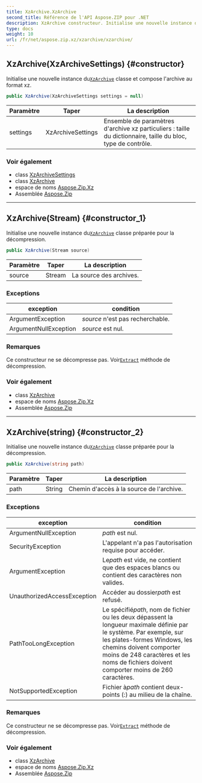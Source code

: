 ```yaml
---
title: XzArchive.XzArchive
second_title: Référence de l'API Aspose.ZIP pour .NET
description: XzArchive constructeur. Initialise une nouvelle instance duXzArchive classe et compose larchive au format xz.
type: docs
weight: 10
url: /fr/net/aspose.zip.xz/xzarchive/xzarchive/
---
```

## XzArchive(XzArchiveSettings) {#constructor}

Initialise une nouvelle instance du[`XzArchive`](../) classe et compose l'archive au format xz.

```csharp
public XzArchive(XzArchiveSettings settings = null)
```

| Paramètre | Taper | La description |
| --- | --- | --- |
| settings | XzArchiveSettings | Ensemble de paramètres d'archive xz particuliers : taille du dictionnaire, taille du bloc, type de contrôle. |

### Voir également

* class [XzArchiveSettings](../../../aspose.zip.xz.settings/xzarchivesettings/)
* class [XzArchive](../)
* espace de noms [Aspose.Zip.Xz](../../xzarchive/)
* Assemblée [Aspose.Zip](../../../)

---

## XzArchive(Stream) {#constructor_1}

Initialise une nouvelle instance du[`XzArchive`](../) classe préparée pour la décompression.

```csharp
public XzArchive(Stream source)
```

| Paramètre | Taper | La description |
| --- | --- | --- |
| source | Stream | La source des archives. |

### Exceptions

| exception | condition |
| --- | --- |
| ArgumentException | *source* n'est pas recherchable. |
| ArgumentNullException | *source* est nul. |

### Remarques

Ce constructeur ne se décompresse pas. Voir[`Extract`](../extract/) méthode de décompression.

### Voir également

* class [XzArchive](../)
* espace de noms [Aspose.Zip.Xz](../../xzarchive/)
* Assemblée [Aspose.Zip](../../../)

---

## XzArchive(string) {#constructor_2}

Initialise une nouvelle instance du[`XzArchive`](../) classe préparée pour la décompression.

```csharp
public XzArchive(string path)
```

| Paramètre | Taper | La description |
| --- | --- | --- |
| path | String | Chemin d'accès à la source de l'archive. |

### Exceptions

| exception | condition |
| --- | --- |
| ArgumentNullException | *path* est nul. |
| SecurityException | L'appelant n'a pas l'autorisation requise pour accéder. |
| ArgumentException | Le*path* est vide, ne contient que des espaces blancs ou contient des caractères non valides. |
| UnauthorizedAccessException | Accéder au dossier*path* est refusé. |
| PathTooLongException | Le spécifié*path*, nom de fichier ou les deux dépassent la longueur maximale définie par le système. Par exemple, sur les plates-formes Windows, les chemins doivent comporter moins de 248 caractères et les noms de fichiers doivent comporter moins de 260 caractères. |
| NotSupportedException | Fichier à*path* contient deux-points (:) au milieu de la chaîne. |

### Remarques

Ce constructeur ne se décompresse pas. Voir[`Extract`](../extract/) méthode de décompression.

### Voir également

* class [XzArchive](../)
* espace de noms [Aspose.Zip.Xz](../../xzarchive/)
* Assemblée [Aspose.Zip](../../../)


